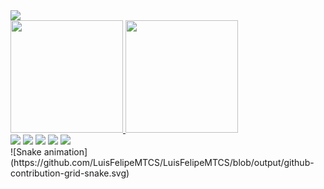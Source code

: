 

<img src="https://user-images.githubusercontent.com/107282388/220689838-50e8346b-f9cf-4d61-b46b-e1c9b32c3a7a.png" />

<div>
<a href="https://github.com/LuisFelipeMTCS">
<img height="180em" src="https://github-readme-stats.vercel.app/api/top-langs/?username=LuisFelipeMTCS&layout=compact&langs_count=7&theme=dracula"/>
<img height="180em" src="https://github-readme-stats.vercel.app/api?username=LuisFelipeMTCS&show_icons=true&theme=dracula&include_all_commits=true&count_private=true"/>
</div>


<div>
<a href="https://www.youtube.com/seu-canal-youtube-aqui" target="_blank"><img src="https://img.shields.io/badge/YouTube-FF0000?style=for-the-badge&logo=youtube&logoColor=white" target="_blank"></a>
<a href="https://instagram.com/seu-usuário-instagram-aqui" target="_blank"><img src="https://img.shields.io/badge/-Instagram-%23E4405F?style=for-the-badge&logo=instagram&logoColor=white" target="_blank"></a>
<a href="https://www.twitch.tv/seu-usuário-aqui" target="_blank"><img src="https://img.shields.io/badge/Twitch-9146FF?style=for-the-badge&logo=twitch&logoColor=white" target="_blank"></a>
<a href = "mailto:contato@seu-usuário-aqui"><img src="https://img.shields.io/badge/Gmail-D14836?style=for-the-badge&logo=gmail&logoColor=white" target="_blank"></a>
<a href="https://www.linkedin.com/in/luis-felipe-maio-toledo-de-carvalho-e-silva-a85b671a4/" target="_blank"><img src="https://img.shields.io/badge/-LinkedIn-%230077B5?style=for-the-badge&logo=linkedin&logoColor=white" target="_blank"></a>   
</div>
  ![Snake animation](https://github.com/LuisFelipeMTCS/LuisFelipeMTCS/blob/output/github-contribution-grid-snake.svg)




